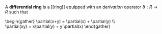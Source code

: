 A **differential ring** is a [[ring]] equipped with an _derivation_ operator $\partial: R \to R$ such that

\begin{gather}
\partial(x+y) = \partial(x) + \partial(y) \\\\\
\partial(xy) = x\partial(y) + y \partial(x)
\end{gather}
